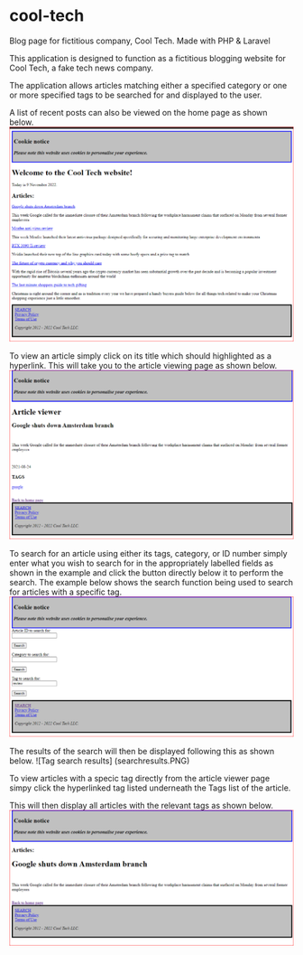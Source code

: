 # cool-tech
Blog page for fictitious company, Cool Tech. Made with PHP &amp; Laravel

This application is designed to function as a fictitious blogging website for Cool Tech, a fake tech news company.

The application allows articles matching either a specified category or one or more specified tags to be searched for and displayed to the user. 

A list of recent posts can also be viewed on the home page as shown below.
![Landing page](landingpage.PNG)

To view an article simply click on its title which should highlighted as a hyperlink. This will take you to the article viewing page as shown below.
![Article viewer](articleview.PNG)

To search for an article using either its tags, category, or ID number simply enter what you wish to search for in the appropriately labelled fields as shown in the example and click the button directly below it to perform the search. The example below shows the search function being used to search for articles with a specific tag.
![Tag search](searchpage.PNG)

The results of the search will then be displayed following this as shown below.
![Tag search results] (searchresults.PNG)

To view articles with a specic tag directly from the article viewer page simpy click the hyperlinked tag listed underneath the Tags list of the article.

This will then display all articles with the relevant tags as shown below.
![Tag filter](tagview.PNG)
